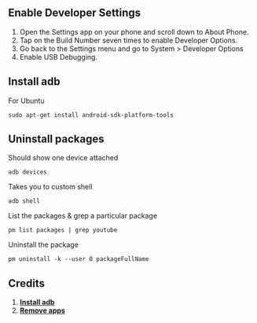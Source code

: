 

## Enable Developer Settings
1. Open the Settings app on your phone and scroll down to About Phone.
1. Tap on the Build Number seven times to enable Developer Options.
1. Go back to the Settings menu and go to System > Developer Options
1. Enable USB Debugging.

## Install adb 

For Ubuntu
```
sudo apt-get install android-sdk-platform-tools
```


## Uninstall packages

Should show one device attached
```
adb devices
```

Takes you to custom shell
```
adb shell
```

List the packages & grep a particular package

```
pm list packages | grep youtube
```

Uninstall the package 

```
pm uninstall -k --user 0 packageFullName
```


## Credits
1. **[Install adb](https://www.xda-developers.com/install-adb-windows-macos-linux/)**
1. **[Remove apps](https://www.xda-developers.com/uninstall-carrier-oem-bloatware-without-root-access/)**